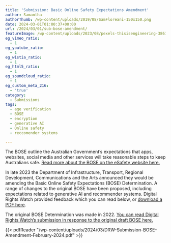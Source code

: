 ```yaml
---
title: 'Submission: Basic Online Safety Expectations Amendment'
author: Samantha
authorThumb: /wp-content/uploads/2019/08/SamFloreani-150x150.png
date: 2024-03-01T01:00:37+00:00
url: /2024/03/01/sub-bose-amendment/
featureImage: /wp-content/uploads/2023/08/pexels-thisisengineering-3861969-scaled-1.jpg
eg_vimeo_ratio:
  - 1
eg_youtube_ratio:
  - 1
eg_wistia_ratio:
  - 1
eg_html5_ratio:
  - 1
eg_soundcloud_ratio:
  - 1
eg_custom_meta_216:
  - 'true'
category:
  - Submissions
tags:
  - age verification
  - BOSE
  - encryption
  - generative AI
  - Online safety
  - reccomender systems

---
```

The BOSE outline the Australian Government&#8217;s expectations that apps, websites, social media and other services will take reasonable steps to keep Australians safe. <a href="https://www.esafety.gov.au/industry/basic-online-safety-expectations" target="_blank" rel="noreferrer noopener">Read more about the BOSE on the eSafety website here.</a>

In late 2023 the Department of Infrastructure, Transport, Regional Development, Communications and the Arts announced they would be amending the Basic Online Safety Expectations (BOSE) Determination. A range of changes to the original BOSE have been proposed, including expectations related to generative AI and recommender systems. Digital Rights Watch provided feedback which you can read below, or <a href="/wp-content/uploads/2024/03/DRW-Submission-BOSE-Amendment-February-2024.pdf" target="_blank" rel="noreferrer noopener">download a PDF here</a>.

The original BOSE Determination was made in 2022. <a href="https://digitalrightswatch.org.au/2021/11/04/submission-draft-basic-online-safety-expectations/" target="_blank" rel="noreferrer noopener">You can read Digital Rights Watch&#8217;s submission in response to the original draft BOSE here.</a>

{{< pdfReader "/wp-content/uploads/2024/03/DRW-Submission-BOSE-Amendment-February-2024.pdf" >}}
